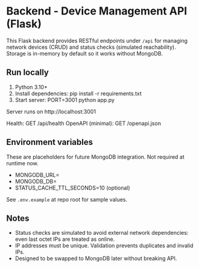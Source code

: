 # Backend - Device Management API (Flask)

This Flask backend provides RESTful endpoints under `/api` for managing network devices (CRUD) and status checks (simulated reachability). Storage is in-memory by default so it works without MongoDB.

## Run locally

1. Python 3.10+
2. Install dependencies:
   pip install -r requirements.txt
3. Start server:
   PORT=3001 python app.py

Server runs on http://localhost:3001

Health: GET /api/health
OpenAPI (minimal): GET /openapi.json

## Environment variables

These are placeholders for future MongoDB integration. Not required at runtime now.

- MONGODB_URL=
- MONGODB_DB=
- STATUS_CACHE_TTL_SECONDS=10  (optional)

See `.env.example` at repo root for sample values.

## Notes

- Status checks are simulated to avoid external network dependencies: even last octet IPs are treated as online.
- IP addresses must be unique. Validation prevents duplicates and invalid IPs.
- Designed to be swapped to MongoDB later without breaking API.
